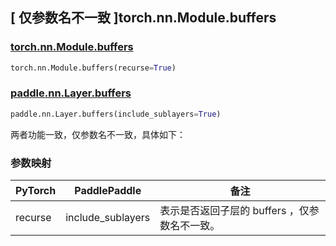 ## [ 仅参数名不一致 ]torch.nn.Module.buffers

### [torch.nn.Module.buffers](https://pytorch.org/docs/stable/generated/torch.nn.Module.html#torch.nn.Module.buffers)

```python
torch.nn.Module.buffers(recurse=True)
```

### [paddle.nn.Layer.buffers](https://www.paddlepaddle.org.cn/documentation/docs/zh/develop/api/paddle/nn/Layer_cn.html#buffers-include-sublayers-true)

```python
paddle.nn.Layer.buffers(include_sublayers=True)
```

两者功能一致，仅参数名不一致，具体如下：

### 参数映射
| PyTorch       | PaddlePaddle | 备注                                                   |
| ------------- | ------------ | ------------------------------------------------------ |
| recurse           | include_sublayers           | 表示是否返回子层的 buffers ，仅参数名不一致。               |
